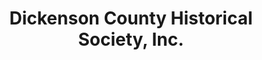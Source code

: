 ---
layout: repo
title: "Dickenson County Historical Society, Inc."
id: 16131
permalink: repos/16131/
---